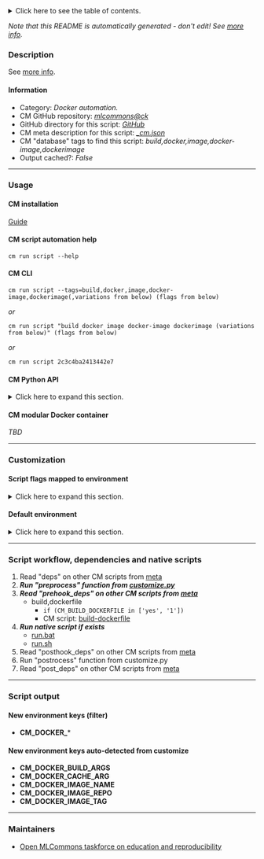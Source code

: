 <details>
<summary>Click here to see the table of contents.</summary>

* [Description](#description)
* [Information](#information)
* [Usage](#usage)
  * [ CM installation](#cm-installation)
  * [ CM script automation help](#cm-script-automation-help)
  * [ CM CLI](#cm-cli)
  * [ CM Python API](#cm-python-api)
  * [ CM modular Docker container](#cm-modular-docker-container)
* [Customization](#customization)
  * [ Script flags mapped to environment](#script-flags-mapped-to-environment)
  * [ Default environment](#default-environment)
* [Script workflow, dependencies and native scripts](#script-workflow-dependencies-and-native-scripts)
* [Script output](#script-output)
* [New environment keys (filter)](#new-environment-keys-(filter))
* [New environment keys auto-detected from customize](#new-environment-keys-auto-detected-from-customize)
* [Maintainers](#maintainers)

</details>

*Note that this README is automatically generated - don't edit! See [more info](README-extra.md).*

### Description


See [more info](README-extra.md).

#### Information

* Category: *Docker automation.*
* CM GitHub repository: *[mlcommons@ck](https://github.com/mlcommons/ck/tree/master/cm-mlops)*
* GitHub directory for this script: *[GitHub](https://github.com/mlcommons/ck/tree/master/cm-mlops/script/build-docker-image)*
* CM meta description for this script: *[_cm.json](_cm.json)*
* CM "database" tags to find this script: *build,docker,image,docker-image,dockerimage*
* Output cached?: *False*
___
### Usage

#### CM installation
[Guide](https://github.com/mlcommons/ck/blob/master/docs/installation.md)

#### CM script automation help
```cm run script --help```

#### CM CLI
`cm run script --tags=build,docker,image,docker-image,dockerimage(,variations from below) (flags from below)`

*or*

`cm run script "build docker image docker-image dockerimage (variations from below)" (flags from below)`

*or*

`cm run script 2c3c4ba2413442e7`

#### CM Python API

<details>
<summary>Click here to expand this section.</summary>

```python

import cmind

r = cmind.access({'action':'run'
                  'automation':'script',
                  'tags':'build,docker,image,docker-image,dockerimage'
                  'out':'con',
                  ...
                  (other input keys for this script)
                  ...
                 })

if r['return']>0:
    print (r['error'])

```

</details>

#### CM modular Docker container
*TBD*
___
### Customization


#### Script flags mapped to environment
<details>
<summary>Click here to expand this section.</summary>

* --**cache**=value --> **CM_DOCKER_CACHE**=value
* --**cm_repo**=value --> **CM_MLOPS_REPO**=value
* --**docker_os**=value --> **CM_DOCKER_OS**=value
* --**docker_os_version**=value --> **CM_DOCKER_OS_VERSION**=value
* --**dockerfile**=value --> **CM_DOCKERFILE_WITH_PATH**=value
* --**gh_token**=value --> **CM_GH_TOKEN**=value
* --**image_name**=value --> **CM_DOCKER_IMAGE_NAME**=value
* --**image_repo**=value --> **CM_DOCKER_IMAGE_REPO**=value
* --**image_tag**=value --> **CM_DOCKER_IMAGE_TAG**=value
* --**post_run_cmds**=value --> **CM_DOCKER_POST_RUN_COMMANDS**=value
* --**pre_run_cmds**=value --> **CM_DOCKER_PRE_RUN_COMMANDS**=value
* --**real_run**=value --> **CM_REAL_RUN**=value
* --**script_tags**=value --> **CM_DOCKER_RUN_SCRIPT_TAGS**=value

**Above CLI flags can be used in the Python CM API as follows:**

```python
r=cm.access({... , "cache":...}
```

</details>

#### Default environment

<details>
<summary>Click here to expand this section.</summary>

These keys can be updated via --env.KEY=VALUE or "env" dictionary in @input.json or using script flags.

* CM_DOCKER_IMAGE_REPO: **local**
* CM_DOCKER_IMAGE_TAG: **latest**

</details>

___
### Script workflow, dependencies and native scripts

  1. Read "deps" on other CM scripts from [meta](https://github.com/mlcommons/ck/tree/master/cm-mlops/script/build-docker-image/_cm.json)
  1. ***Run "preprocess" function from [customize.py](https://github.com/mlcommons/ck/tree/master/cm-mlops/script/build-docker-image/customize.py)***
  1. ***Read "prehook_deps" on other CM scripts from [meta](https://github.com/mlcommons/ck/tree/master/cm-mlops/script/build-docker-image/_cm.json)***
     * build,dockerfile
       * `if (CM_BUILD_DOCKERFILE in ['yes', '1'])`
       - CM script: [build-dockerfile](https://github.com/mlcommons/ck/tree/master/cm-mlops/script/build-dockerfile)
  1. ***Run native script if exists***
     * [run.bat](https://github.com/mlcommons/ck/tree/master/cm-mlops/script/build-docker-image/run.bat)
     * [run.sh](https://github.com/mlcommons/ck/tree/master/cm-mlops/script/build-docker-image/run.sh)
  1. Read "posthook_deps" on other CM scripts from [meta](https://github.com/mlcommons/ck/tree/master/cm-mlops/script/build-docker-image/_cm.json)
  1. Run "postrocess" function from customize.py
  1. Read "post_deps" on other CM scripts from [meta](https://github.com/mlcommons/ck/tree/master/cm-mlops/script/build-docker-image/_cm.json)
___
### Script output
#### New environment keys (filter)

* **CM_DOCKER_***
#### New environment keys auto-detected from customize

* **CM_DOCKER_BUILD_ARGS**
* **CM_DOCKER_CACHE_ARG**
* **CM_DOCKER_IMAGE_NAME**
* **CM_DOCKER_IMAGE_REPO**
* **CM_DOCKER_IMAGE_TAG**
___
### Maintainers

* [Open MLCommons taskforce on education and reproducibility](https://github.com/mlcommons/ck/blob/master/docs/mlperf-education-workgroup.md)